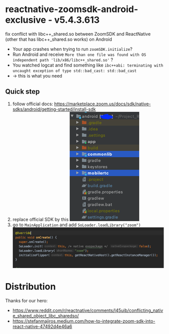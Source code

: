 # reactnative-zoomsdk-android-exclusive - v5.4.3.613
fix conflict with libc++_shared.so between ZoomSDK and ReactNative (other that has libc++_shared.so works) on Android

- Your app crashes when trying to run `zoomSDK.initialize`?
- Run Android and receive `More than one file was found with OS independent path 'lib/x86/libc++_shared.so'` ?
- You watched logcat and find something like `ibc++abi: terminating with uncaught exception of type std::bad_cast: std::bad_cast`
- -> this is what you need

## Quick step
1. follow official docs: https://marketplace.zoom.us/docs/sdk/native-sdks/android/getting-started/install-sdk
2. replace official SDK by this
![step2](img/1.png)
3. go to `MainApplication` and add `SoLoader.loadLibrary("zoom")`
![step3](img/2.png)

# Distribution
Thanks for our hero: 
- https://www.reddit.com/r/reactnative/comments/l45uib/conflicting_native_shared_object_libc_sharedso/
- https://stefanmajiros.medium.com/how-to-integrate-zoom-sdk-into-react-native-47492d4e46a6